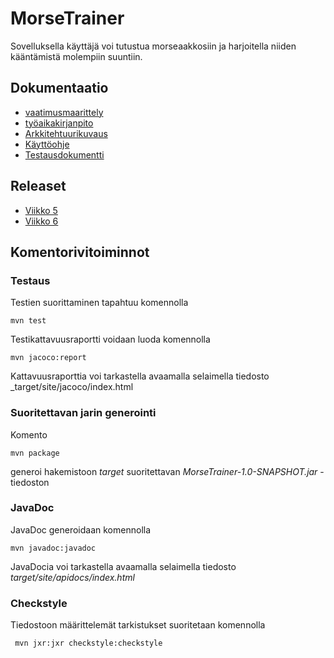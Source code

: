 # MorseTrainer
Sovelluksella käyttäjä voi tutustua morseaakkosiin ja harjoitella niiden kääntämistä molempiin suuntiin.

## Dokumentaatio
* [vaatimusmaarittely](https://github.com/hanrastic/ot-harjoitustyo/blob/main/dokumentaatio/vaatimusmaarittely.md)
* [työaikakirjanpito](https://github.com/hanrastic/ot-harjoitustyo/blob/main/dokumentaatio/tyoaikakirjanpito.md)
* [Arkkitehtuurikuvaus](https://github.com/hanrastic/ot-harjoitustyo/blob/main/dokumentaatio/arkkitehtuuri.md)
* [Käyttöohje](https://github.com/hanrastic/ot-harjoitustyo/blob/main/dokumentaatio/kayttoohje.md)
* [Testausdokumentti](https://github.com/hanrastic/ot-harjoitustyo/blob/main/dokumentaatio/testausdokumentti.md)

## Releaset
* [Viikko 5](https://github.com/hanrastic/ot-harjoitustyo/releases/tag/viikko5)
* [Viikko 6](https://github.com/hanrastic/ot-harjoitustyo/releases/tag/v2.0-beta)

## Komentorivitoiminnot

### Testaus

Testien suorittaminen tapahtuu komennolla
```
mvn test
```

Testikattavuusraportti voidaan luoda komennolla

```
mvn jacoco:report
```

Kattavuusraporttia voi tarkastella avaamalla selaimella tiedosto _target/site/jacoco/index.html

### Suoritettavan jarin generointi

Komento

```
mvn package
```

generoi hakemistoon _target_ suoritettavan _MorseTrainer-1.0-SNAPSHOT.jar_ -tiedoston

### JavaDoc

JavaDoc generoidaan komennolla

```
mvn javadoc:javadoc
```

JavaDocia voi tarkastella avaamalla selaimella tiedosto _target/site/apidocs/index.html_

### Checkstyle

Tiedostoon määrittelemät tarkistukset suoritetaan komennolla

```
 mvn jxr:jxr checkstyle:checkstyle
```
